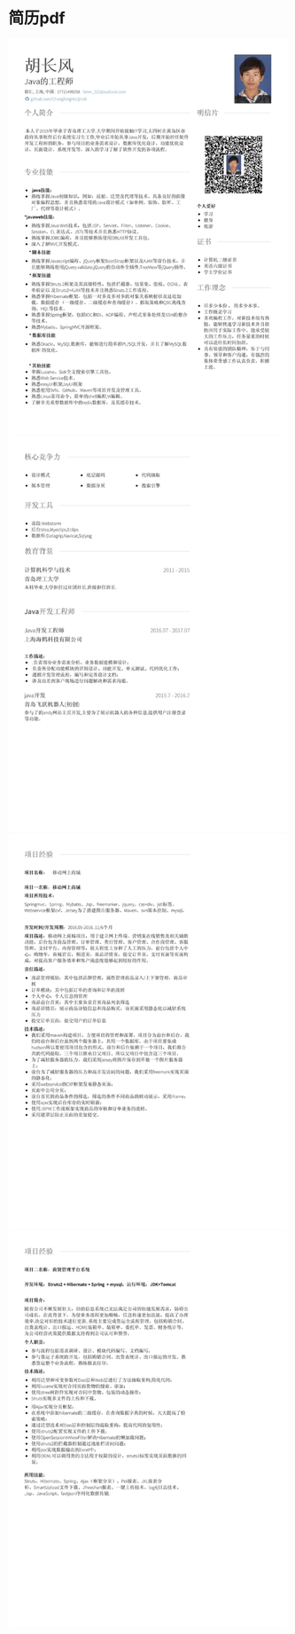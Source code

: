 # 简历pdf

![](https://github.com/ChangfengHU/jinali/blob/master/src/main/webapp/image/jianli_1.jpg)
![](https://github.com/ChangfengHU/jinali/blob/master/src/main/webapp/image/jianli_2.jpg)
![](https://github.com/ChangfengHU/jinali/blob/master/src/main/webapp/image/jianli_3.jpg)
![](https://github.com/ChangfengHU/jinali/blob/master/src/main/webapp/image/jianli_4.jpg)
